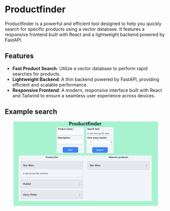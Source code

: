 # Productfinder

Productfinder is a powerful and efficient tool designed to help you quickly search for specific products using a vector database. It features a responsive frontend built with React and a lightweight backend powered by FastAPI.

## Features

- **Fast Product Search**: Utilize a vector database to perform rapid searches for products.
- **Lightweight Backend**: A thin backend powered by FastAPI, providing efficient and scalable performance.
- **Responsive Frontend**: A modern, responsive interface built with React and Tailwind to ensure a seamless user experience across devices.
## Example search
<p align="center">
    <img src="productfinder.png" alt="sample conversation" width="450">
</p>